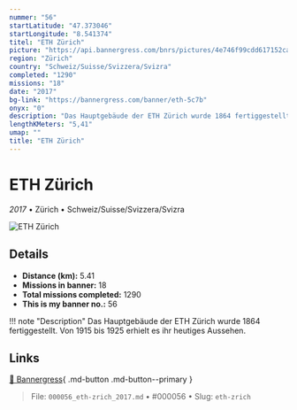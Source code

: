```yaml
---
nummer: "56"
startLatitude: "47.373046"
startLongitude: "8.541374"
titel: "ETH Zürich"
picture: "https://api.bannergress.com/bnrs/pictures/4e746f99cdd617152cafac56635bea19"
region: "Zürich"
country: "Schweiz/Suisse/Svizzera/Svizra"
completed: "1290"
missions: "18"
date: "2017"
bg-link: "https://bannergress.com/banner/eth-5c7b"
onyx: "0"
description: "Das Hauptgebäude der ETH Zürich wurde 1864 fertiggestellt. Von 1915 bis 1925 erhielt es ihr heutiges Aussehen."
lengthKMeters: "5,41"
umap: ""
title: "ETH Zürich"
---
```

# ETH Zürich

*2017* • Zürich • Schweiz/Suisse/Svizzera/Svizra

![ETH Zürich](https://api.bannergress.com/bnrs/pictures/4e746f99cdd617152cafac56635bea19)

## Details
- **Distance (km):** 5.41
- **Missions in banner:** 18
- **Total missions completed:** 1290
- **This is my banner no.:** 56


!!! note "Description"
    Das Hauptgebäude der ETH Zürich wurde 1864 fertiggestellt. Von 1915 bis 1925 erhielt es ihr heutiges Aussehen.



## Links
[🔗 Bannergress](https://bannergress.com/banner/eth-5c7b){ .md-button .md-button--primary }



> File: `000056_eth-zrich_2017.md` • #000056 • Slug: `eth-zrich`
